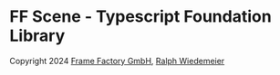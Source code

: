 # FF Scene - Typescript Foundation Library

Copyright 2024 [Frame Factory GmbH](https://framefactory.ch), [Ralph Wiedemeier](https://about.me/ralphw)  
